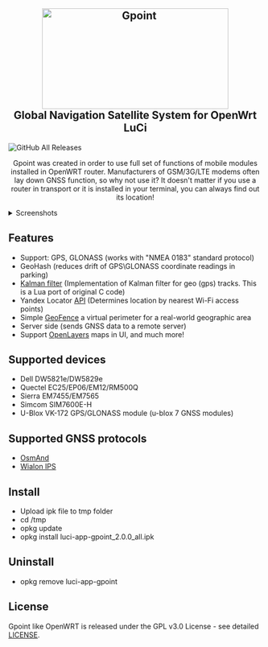 <h2 align="center">
 <img src="https://github.com/Kodo-kakaku/luci-app-gpoint/blob/main/Images/logo.png" alt="Gpoint" height="200" width="370">
  <br>Global Navigation Satellite System for OpenWrt LuCi<br>
</h2>

![GitHub All Releases](https://img.shields.io/github/downloads/Kodo-kakaku/luci-app-gpoint/total)

<p align="center">Gpoint was created in order to use full set of functions of mobile modules installed in OpenWRT router.
Manufacturers of GSM/3G/LTE modems often lay down GNSS function, so why not use it?
It doesn't matter if you use a router in transport or it is installed in your terminal, you can always find out its location!</p>
<details>
   <summary>Screenshots</summary>
   <img src="https://github.com/Kodo-kakaku/luci-app-gpoint/blob/main/Images/overview_wait.png" alt="overview_wait">
   <img src="https://github.com/Kodo-kakaku/luci-app-gpoint/blob/main/Images/overview.png" alt="overview">
   <img src="https://github.com/Kodo-kakaku/luci-app-gpoint/blob/main/Images/settings.png" alt="overview">
</details>

## Features
- Support: GPS, GLONASS (works with "NMEA 0183" standard protocol)
- GeoHash (reduces drift of GPS\GLONASS coordinate readings in parking)
- [Kalman filter](https://github.com/lacker/ikalman) (Implementation of Kalman filter for geo (gps) tracks. This is a Lua port of original C code)
- Yandex Locator [API](https://yandex.ru/dev/locator/) (Determines location by nearest Wi-Fi access points)
- Simple [GeoFence](https://en.wikipedia.org/wiki/Geo-fence) a virtual perimeter for a real-world geographic area
- Server side (sends GNSS data to a remote server)
- Support [OpenLayers](https://openlayers.org/) maps in UI, and much more!

## Supported devices
- Dell DW5821e/DW5829e
- Quectel EC25/EP06/EM12/RM500Q
- Sierra EM7455/EM7565
- Simcom SIM7600E-H
- U-Blox VK-172 GPS/GLONASS module (u-blox 7 GNSS modules)


## Supported GNSS protocols
- [OsmAnd](https://www.traccar.org/osmand/)
- [Wialon IPS](https://gurtam.com/ru/gps-hardware/soft/wialon-ips)

## Install
- Upload ipk file to tmp folder
- cd /tmp
- opkg update
- opkg install luci-app-gpoint_2.0.0_all.ipk

## Uninstall
- opkg remove luci-app-gpoint

## License  
Gpoint like OpenWRT is released under the GPL v3.0 License - see detailed [LICENSE](https://github.com/Kodo-kakaku/luci-app-gpoint/blob/main/LICENSE).
